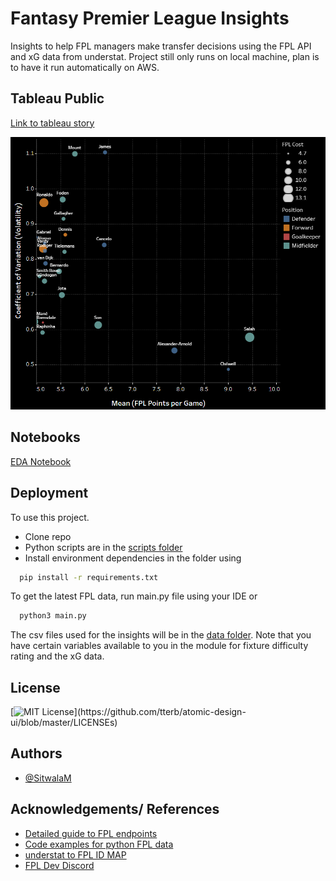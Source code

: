 
# Fantasy Premier League Insights

Insights to help FPL managers make transfer decisions using the FPL API and xG data from understat. Project still only runs on local machine, plan is to have it run automatically on AWS.


## Tableau Public 

[Link to tableau story](https://public.tableau.com/app/profile/sitwala.mundia/viz/FPLInsightGW1-GW1920212022Season/Story1)

 ![](images/volatility.PNG)
 
 ## Notebooks
 
 [EDA Notebook](https://github.com/SitwalaM/fpl/blob/main/notebooks/fpl_eda.ipynb)
 

## Deployment

To use this project.
* Clone repo
* Python scripts are in the [scripts folder](https://github.com/SitwalaM/fpl/tree/main/scripts)
* Install environment dependencies in the folder  using

```bash
  pip install -r requirements.txt 
```

To get the latest FPL data, run main.py file using your IDE or
```bash
  python3 main.py
```
The csv files used for the insights will be in the [data folder](https://github.com/SitwalaM/fpl/tree/main/data). Note that you have certain variables available to you in the module for fixture difficulty rating and the xG data.

## License

[![MIT License](https://img.shields.io/apm/l/atomic-design-ui.svg?)](https://github.com/tterb/atomic-design-ui/blob/master/LICENSEs)

## Authors

- [@SitwalaM](https://github.com/SitwalaM)
  
## Acknowledgements/ References

 - [Detailed guide to FPL endpoints](https://medium.com/@frenzelts/fantasy-premier-league-api-endpoints-a-detailed-guide-acbd5598eb19)
 - [Code examples for python FPL data](https://towardsdatascience.com/fantasy-premier-league-value-analysis-python-tutorial-using-the-fpl-api-8031edfe9910)
 - [understat to FPL ID MAP](https://github.com/ChrisMusson/Football-Datasets)
 - [FPL Dev Discord](https://discord.gg/rEuX54nz)
 

    
